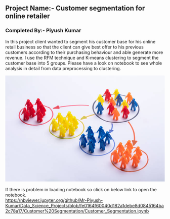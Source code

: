 ## Project Name:- Customer segmentation for online retailer 

### Completed By:- Piyush Kumar


In this project client wanted to segment his customer base for his online retail business so that the client can give best offer to his previous customers according to their purchasing behaviour and able generate more revenue. I use the RFM technique and K-means clustering to segment the customer base into 5 groups. Please have a look on notebook to see whole analysis in detail from data preprocessing to clustering.

<img src="https://github.com/Mr-Piyush-Kumar/Mr-Piyush-Kumar/blob/master/customer_segmentation.jpg"></img>

If there is problem in loading notebook so click on below link to open the notebook.  
https://nbviewer.jupyter.org/github/Mr-Piyush-Kumar/Data_Science_Projects/blob/fe0164f60040d182a1debe8d0845164ba2c78a17/Customer%20Segmentation/Customer_Segmentation.ipynb
